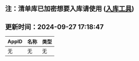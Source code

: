 ## 注：清单库已加密想要入库请使用 ([入库工具](https://github.com/BlankTMing/ManifestAutoUpdate/releases))

## 更新时间：2024-09-27 17:18:47
| AppID | 名称 | 类型  |
| :-------------------- | :----------------------------- | :----------- |
| 无 | 无 | 无 |

